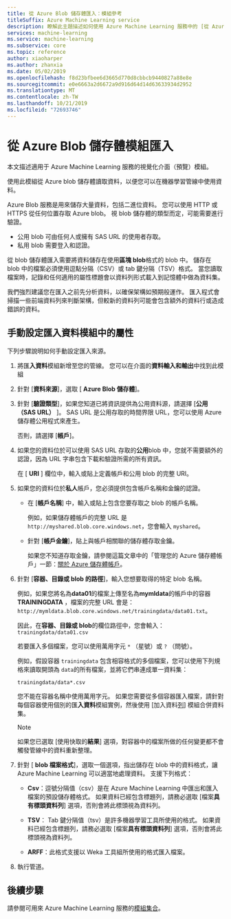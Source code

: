 ```yaml
---
title: 從 Azure Blob 儲存體匯入：模組參考
titleSuffix: Azure Machine Learning service
description: 瞭解此主題描述如何使用 Azure Machine Learning 服務中的 [從 Azure Blob 儲存體匯入]，從 Azure Blob 儲存體讀取資料，讓您可以在機器學習管線中使用資料。
services: machine-learning
ms.service: machine-learning
ms.subservice: core
ms.topic: reference
author: xiaoharper
ms.author: zhanxia
ms.date: 05/02/2019
ms.openlocfilehash: f8d23bfbee6d3665d770d8cbbcb9440827a88e8e
ms.sourcegitcommit: e0e6663a2d6672a9d916d64d14d63633934d2952
ms.translationtype: MT
ms.contentlocale: zh-TW
ms.lasthandoff: 10/21/2019
ms.locfileid: "72693746"
---
```

# <a name="import-from-azure-blob-storage-module"></a>從 Azure Blob 儲存體模組匯入

本文描述適用于 Azure Machine Learning 服務的視覺化介面（預覽）模組。

使用此模組從 Azure blob 儲存體讀取資料，以便您可以在機器學習管線中使用資料。  

Azure Blob 服務是用來儲存大量資料，包括二進位資料。 您可以使用 HTTP 或 HTTPS 從任何位置存取 Azure blob。 視 blob 儲存體的類型而定，可能需要進行驗證。 

- 公用 blob 可由任何人或擁有 SAS URL 的使用者存取。
- 私用 blob 需要登入和認證。

從 blob 儲存體匯入需要將資料儲存在使用**區塊 blob**格式的 blob 中。 儲存在 blob 中的檔案必須使用逗點分隔（CSV）或 tab 鍵分隔（TSV）格式。 當您讀取檔案時，記錄和任何適用的屬性標題會以資料列形式載入到記憶體中做為資料集。


我們強烈建議您在匯入之前先分析資料，以確保架構如預期般運作。 匯入程式會掃描一些前端資料列來判斷架構，但較新的資料列可能會包含額外的資料行或造成錯誤的資料。



## <a name="manually-set-properties-in-the-import-data-module"></a>手動設定匯入資料模組中的屬性

下列步驟說明如何手動設定匯入來源。

1. 將匯**入資料**模組新增至您的管線。 您可以在介面的**資料輸入和輸出**中找到此模組

2. 針對 [**資料來源**]，選取 [ **Azure Blob 儲存體**]。

3. 針對 [**驗證類型**]，如果您知道已將資訊提供為公用資料源，請選擇 [**公用（SAS URL）** ]。 SAS URL 是公用存取的時間界限 URL，您可以使用 Azure 儲存體公用程式來產生。

    否則，請選擇 [**帳戶**]。

4. 如果您的資料位於可以使用 SAS URL 存取的**公用**blob 中，您就不需要額外的認證，因為 URL 字串包含下載和驗證所需的所有資訊。

    在 [ **URI** ] 欄位中，輸入或貼上定義帳戶和公用 blob 的完整 URI。



5. 如果您的資料位於**私人**帳戶，您必須提供包含帳戶名稱和金鑰的認證。

    - 在 [**帳戶名稱**] 中，輸入或貼上包含您要存取之 blob 的帳戶名稱。

        例如，如果儲存體帳戶的完整 URL 是 `http://myshared.blob.core.windows.net`，您會輸入 `myshared`。

    - 針對 [**帳戶金鑰**]，貼上與帳戶相關聯的儲存體存取金鑰。

        如果您不知道存取金鑰，請參閱這篇文章中的「管理您的 Azure 儲存體帳戶」一節：[關於 Azure 儲存體帳戶](https://docs.microsoft.com/azure/storage/storage-create-storage-account)。

6. 針對 [**容器、目錄或 blob 的路徑**]，輸入您想要取得的特定 blob 名稱。

    例如，如果您將名為**data01**的檔案上傳至名為**mymldata**的帳戶中的容器**TRAININGDATA** ，檔案的完整 URL 會是： `http://mymldata.blob.core.windows.net/trainingdata/data01.txt`。

    因此，在**容器、目錄或 blob**的欄位路徑中，您會輸入： `trainingdata/data01.csv`

    若要匯入多個檔案，您可以使用萬用字元 `*` （星號）或 `?` （問號）。

    例如，假設容器 `trainingdata` 包含相容格式的多個檔案，您可以使用下列規格來讀取開頭為 `data`的所有檔案，並將它們串連成單一資料集：

    `trainingdata/data*.csv`

    您不能在容器名稱中使用萬用字元。 如果您需要從多個容器匯入檔案，請針對每個容器使用個別的匯**入資料**模組實例，然後使用 [加入資料[列](./add-rows.md)] 模組合併資料集。

    > [!NOTE]
    > 如果您已選取 [使用快取的**結果**] 選項，對容器中的檔案所做的任何變更都不會觸發管線中的資料重新整理。

7. 針對 [ **blob 檔案格式**]，選取一個選項，指出儲存在 blob 中的資料格式，讓 Azure Machine Learning 可以適當地處理資料。 支援下列格式：

    - **Csv**：逗號分隔值（csv）是在 Azure Machine Learning 中匯出和匯入檔案的預設儲存體格式。 如果資料已經包含標題列，請務必選取 [檔案**具有標頭資料列**] 選項，否則會將此標頭視為資料列。

       

    - **TSV**： Tab 鍵分隔值（tsv）是許多機器學習工具所使用的格式。 如果資料已經包含標題列，請務必選取 [檔案**具有標頭資料列**] 選項，否則會將此標頭視為資料列。

       

    - **ARFF**：此格式支援以 Weka 工具組所使用的格式匯入檔案。 

   

8. 執行管道。


## <a name="next-steps"></a>後續步驟

請參閱可用來 Azure Machine Learning 服務的[模組集合](module-reference.md)。 